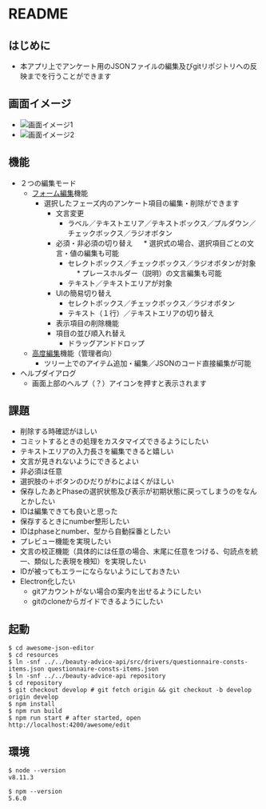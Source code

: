 # README

## はじめに

* 本アプリ上でアンケート用のJSONファイルの編集及びgitリポジトリへの反映までを行うことができます

## 画面イメージ

* ![画面イメージ1](./capture1.png)
* ![画面イメージ2](./capture2.png)

## 機能

* ２つの編集モード
    * [フォーム編集](http://localhost:4200/awesome/edit?is_admin=false&branch=develop)機能
        * 選択したフェーズ内のアンケート項目の編集・削除ができます
            * 文言変更
                * ラベル／テキストエリア／テキストボックス／プルダウン／チェックボックス／ラジオボタン
            * 必須・非必須の切り替え
    　      * 選択式の場合、選択項目ごとの文言・値の編集も可能
                * セレクトボックス／チェックボックス／ラジオボタンが対象
    　      * プレースホルダー（説明）の文言編集も可能
                * テキスト／テキストエリアが対象
            * UIの簡易切り替え
                * セレクトボックス／チェックボックス／ラジオボタン
                * テキスト（１行）／テキストエリアの切り替え
            * 表示項目の削除機能
            * 項目の並び順入れ替え
                * ドラッグアンドドロップ
    * [高度編集](http://localhost:4200/awesome/edit?is_admin=true&branch=develop)機能（管理者向）
        * ツリー上でのアイテム追加・編集／JSONのコード直接編集が可能
* ヘルプダイアログ
    * 画面上部のヘルプ（？）アイコンを押すと表示されます
 
## 課題

* 削除する時確認がほしい
* コミットするときの処理をカスタマイズできるようにしたい
* テキストエリアの入力長さを編集できると嬉しい
* 文言が見きれないようにできるとよい
* 非必須は任意
* 選択肢の＋ボタンのひだりがわによはくがほしい
* 保存したあとPhaseの選択状態及び表示が初期状態に戻ってしまうのをなんとかしたい
* IDは編集できても良いと思った
* 保存するときにnumber整形したい
* IDはphaseとnumber、型から自動採番としたい
* プレビュー機能を実現したい
* 文言の校正機能（具体的には任意の場合、末尾に任意をつける、句読点を統一、類似した表現を検知）を実現したい
* IDが被ってもエラーにならないようにしておきたい
* Electron化したい
  * gitアカウントがない場合の案内を出せるようにしたい
  * gitのcloneからガイドできるようにしたい

## 起動

```
$ cd awesome-json-editor
$ cd resources
$ ln -snf ../../beauty-advice-api/src/drivers/questionnaire-consts-items.json questionnaire-consts-items.json
$ ln -snf ../../beauty-advice-api repository
$ cd repository
$ git checkout develop # git fetch origin && git checkout -b develop origin develop
$ npm install
$ npm run build
$ npm run start # after started, open http://localhost:4200/awesome/edit
```

## 環境

```
$ node --version
v8.11.3

$ npm --version
5.6.0
```
